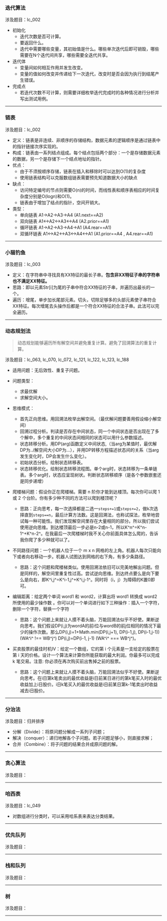 ### 迭代算法

涉及题目：lc_002

 - 初始化
	 - 迭代次数是否可计算。
	- 要返回什么。
	 - 迭代中需要哪些变量，其初始值是什么。哪些单次迭代后即可销毁，哪些需要在N个迭代间共享，哪些需要全迭代共享。
 - 迭代体
	 - 变量间如何相互作用并发生改变。
	 - 变量的值如何改变并传递给下一次迭代，改变时是否会因为执行到结尾产生错误。
 - 完成点
	 - 若迭代次数不可计算，则需要详细枚举迭代完成时的各种情况进行分析并写出测试用例。

---

### 链表

涉及题目：lc_002

 - 定义：链表是非连续、非顺序的存储结构，数据元素的逻辑顺序是通过链表中的指针链接次序实现的。
 - 构成：链表由一系列结点组成。每个结点包括两个部分：一个是存储数据元素的数据，另一个是存储下一个结点地址的指针。 
 - 优点：
      - 由于不须按顺序存储，链表在插入和移除时可以达到O(1)的复杂度
      - 使用链表结构可以克服数组链表需要预先知道数据大小的缺点
 - 缺点：
      - 访问特定编号的节点则需要O(n)的时间，而线性表和顺序表相应的时间复杂度分别是O(logn)和O(1)。
      - 链表由于增加了结点的指针，空间开销大。
 - 类型：
     - 单向链表 A1->A2->A3->A4  (A1.next==A2)
     - 双向链表 A1<->A2<->A3<->A4  (A2.prior==A1)
     - 循环链表 A1->A2->A3->A4->A1  (A4.rear==A1)
     - 双循环链表 A1<->A2<->A3<->A4<->A1  (A1.prior==A4 , A4.rear==A1)

---

### 小猫钓鱼

涉及题目：lc_003

- 定义：在字符串中寻找具有XX特征的最长子串。**包含非XX特征子串的字符串也不满足XX特征。**
- 思路：即以元素Str[i]为尾的子串中符合XX特征的子串，并遍历出最长的一个。
- 遍历：增尾，单步加长尾部元素。切头，切除足够多的头部元素使子串符合XX特征。每次增尾去头操作后都是一个符合XX特征的合法子串。此法可以完全遍历。

---

### 动态规划法

> 动态规划能够遍历所有解空间并避免重复计算。避免了回溯算法的重复计算。
> 

涉及题目：lc_063, lc_070, lc_072, lc_121, lc_122, lc_123, lc_188

 - 适用问题：无后效性、重复子问题。
 - 问题类型：
    - 求最优解
    - 求解空间大小。
 - 思维模式：
    - 首先正向思维。用回溯法枚举出解空间。（最优解问题要善用假设缩小解空间）
    - 回溯过程分析。判读是否存在中间状态，同一个中间状态是否出现在了多个解中，多个重复的中间状态间相同的状态可以用什么参数描述。
    - 状态转移分析。用DP(arg)函数定义中间状态,（当arg为某值时，最优解DP为../解空间大小DP为...），并用DP转移方程描述状态间的关系（当arg发生变化时，DP会发生什么变化）。
    - 初始状态分析。绘制状态转移表。
    - 状态转移优化。绘制状态转移流程图。单个arg时，状态转移为一条单链表。多个arg时，状态应呈现树状。判断状态转移顺序（是各个参数嵌套还是同步递增）


 - 爬楼梯问题：假设你正在爬楼梯。需要 n 阶你才能到达楼顶。每次你可以爬 1 或 2 个台阶。你有多少种不同的方法可以爬到楼顶呢？
   - 思路：正向思考，每一次选择都是二选一`steps+=1`或`steps+=2`，做k次选择直到`steps==n`，最后计算方法数。这是回溯法，也称试探法，枚举地尝试每一种可能性。我们发现解空间里存在大量相同的部分。所以我们尝试使用逆向思维。到达楼顶最后一步必是n-2或n-1，所以K^n^=K^n-1^+K^n-2^。在我最后一次爬楼梯时我不关心你前面具体怎么爬的，告诉我你爬了多少种就可以了。


- 不同路径问题：一个机器人位于一个 m x n 网格的左上角。机器人每次只能向下或者向右移动一步。机器人试图达到网格的右下角，有多少条路径。
   - 思路：这个问题和爬楼梯类似。使用回溯法依旧可以完美地解出问题。但是同样的，解空间里重复性过高。尝试逆向思维。到达终点要么是向下要么是向右，即K^i,j^=K^i-1,j^+K^i,j-1^。同时将（i，j）为障碍的K置0即可。


- 编辑距离：给定两个单词 word1 和 word2，计算出将 word1 转换成 word2 所使用的最少操作数 。你可以对一个单词进行如下三种操作：插入一个字符，删除一个字符，替换一个字符
   - 思路：这个问题上来就让人摸不着头脑，万能回溯法似乎不好使。果断逆向思考。我们假设DP(i,j)为wordA的前i位与wordB的前j位相同的情况下最少的操作次数。那么DP(i,j)=1+Math.min(DP(i,j+1), DP(i-1,j), DP(i-1,j-1)) (WA^i^ !== WB^j^) DP(i,j)=DP(i-1, j-1) (WA^i^ === WB^j^)。


- 买卖股票的最佳时机IV：给定一个数组，它的第 i 个元素是一支给定的股票在第 i 天的价格。设计一个算法来计算你所能获取的最大利润。你最多可以完成 k 笔交易。注意: 你必须在再次购买前出售掉之前的股票。
   - 思路：这个问题上来就让人摸不着头脑，万能回溯法似乎不好使。果断逆向思考。在i日第k笔卖出的最优收益是i日前某日进行的第k笔买入时的最优收益加上i日股价。i日k笔买入的最优收益是i日前某日第k-1笔卖出时收益减去i日股价。

---

### 分治法

涉及题目：归并排序

 - 分解（Divide）：将原问题分解成一系列子问题；
 - 解决（conquer）：递归地解各个子问题。若子问题足够小，则直接求解；
 - 合并（Combine）：将子问题的结果合并成原问题的解。

---

### 贪心算法

涉及题目：



---

### 哈西表

涉及题目：lc_049

 - 对数组进行分类时，可以采用哈系表来表达分类结果。

---

### 优先队列

涉及题目：

---

### 栈和队列

涉及题目：

---

### 树

涉及题目：

---

